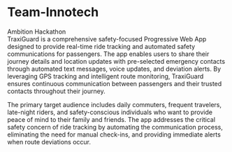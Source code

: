 # Team-Innotech
Ambition Hackathon
<br>
TraxiGuard is a comprehensive safety-focused Progressive Web App designed to provide real-time ride tracking and automated safety communications for passengers. The app enables users to share their journey details and location updates with pre-selected emergency contacts through automated text messages, voice updates, and deviation alerts. By leveraging GPS tracking and intelligent route monitoring, TraxiGuard ensures continuous communication between passengers and their trusted contacts throughout their journey.

The primary target audience includes daily commuters, frequent travelers, late-night riders, and safety-conscious individuals who want to provide peace of mind to their family and friends. The app addresses the critical safety concern of ride tracking by automating the communication process, eliminating the need for manual check-ins, and providing immediate alerts when route deviations occur.
